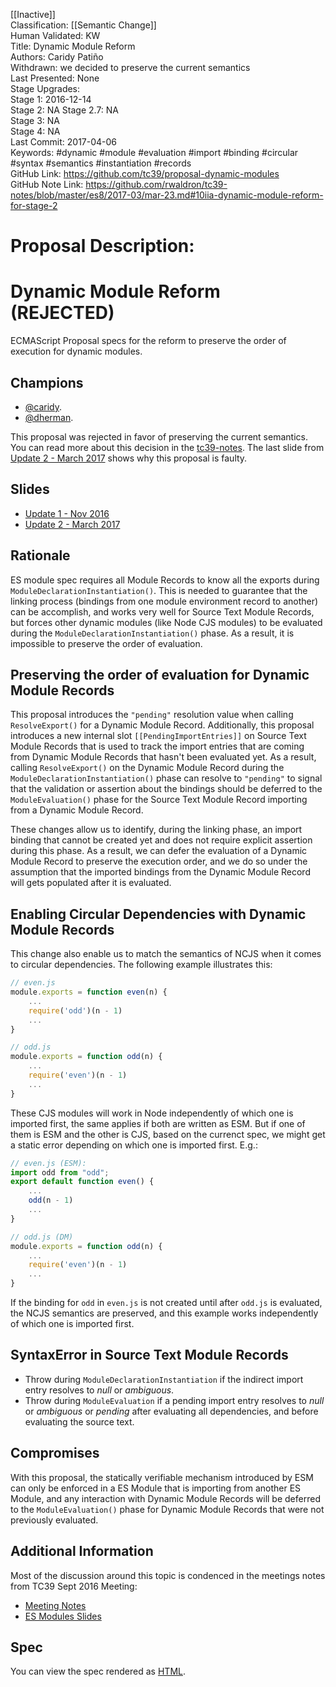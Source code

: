 [[Inactive]]<br>Classification: [[Semantic Change]]<br>Human Validated: KW<br>Title: Dynamic Module Reform<br>Authors: Caridy Patiño<br>Withdrawn: we decided to preserve the current semantics<br>Last Presented: None<br>Stage Upgrades:<br>Stage 1: 2016-12-14  
Stage 2: NA
Stage 2.7: NA  
Stage 3: NA  
Stage 4: NA<br>Last Commit: 2017-04-06<br>Keywords: #dynamic #module #evaluation #import #binding #circular #syntax #semantics #instantiation #records<br>GitHub Link: https://github.com/tc39/proposal-dynamic-modules <br>GitHub Note Link: https://github.com/rwaldron/tc39-notes/blob/master/es8/2017-03/mar-23.md#10iia-dynamic-module-reform-for-stage-2
# Proposal Description:
# Dynamic Module Reform (REJECTED)

ECMAScript Proposal specs for the reform to preserve the order of execution for dynamic modules.

## Champions

* [@caridy](https://github.com/caridy).
* [@dherman](https://github.com/dherman).

This proposal was rejected in favor of preserving the current semantics. You can read more about this decision in the [tc39-notes](https://github.com/rwaldron/tc39-notes/blob/master/es8/2017-03/mar-23.md#10iia-dynamic-module-reform-for-stage-2). The last slide from [Update 2 - March 2017](https://docs.google.com/presentation/d/1EYOysPhgjXtgmuNoZ_wUCMElZ8GKLxJmCLeF0EvUXkc/edit#slide=id.g1f1f22a6f5_1_31) shows why this proposal is faulty.

## Slides

* [Update 1 - Nov 2016](https://docs.google.com/presentation/d/1EYOysPhgjXtgmuNoZ_wUCMElZ8GKLxJmCLeF0EvUXkc/edit#slide=id.p)
* [Update 2 - March 2017](https://docs.google.com/presentation/d/1EYOysPhgjXtgmuNoZ_wUCMElZ8GKLxJmCLeF0EvUXkc/edit#slide=id.g1f19d52d1f_0_0)

## Rationale

ES module spec requires all Module Records to know all the exports during `ModuleDeclarationInstantiation()`. This is needed to guarantee that the linking process (bindings from one module environment record to another) can be accomplish, and works very well for Source Text Module Records, but forces other dynamic modules (like Node CJS modules) to be evaluated during the `ModuleDeclarationInstantiation()` phase. As a result, it is impossible to preserve the order of evaluation.

## Preserving the order of evaluation for Dynamic Module Records

This proposal introduces the `"pending"` resolution value when calling `ResolveExport()` for a Dynamic Module Record. Additionally, this proposal introduces a new internal slot `[[PendingImportEntries]]` on Source Text Module Records that is used to track the import entries that are coming from Dynamic Module Records that hasn't been evaluated yet. As a result, calling `ResolveExport()` on the Dynamic Module Record during the `ModuleDeclarationInstantiation()` phase can resolve to `"pending"` to signal that the validation or assertion about the bindings should be deferred to the `ModuleEvaluation()` phase for the Source Text Module Record importing from a Dynamic Module Record.

These changes allow us to identify, during the linking phase, an import binding that cannot be created yet and does not require explicit assertion during this phase. As a result, we can defer the evaluation of a Dynamic Module Record to preserve the execution order, and we do so under the assumption that the imported bindings from the Dynamic Module Record will gets populated after it is evaluated.

## Enabling Circular Dependencies with Dynamic Module Records

This change also enable us to match the semantics of NCJS when it comes to circular dependencies. The following example illustrates this:

```js
// even.js
module.exports = function even(n) {
    ...
    require('odd')(n - 1)
    ...
}

// odd.js
module.exports = function odd(n) {
    ...
    require('even')(n - 1)
    ...
}
```

These CJS modules will work in Node independently of which one is imported first, the same applies if both are written as ESM. But if one of them is ESM and the other is CJS, based on the currenct spec, we might get a static error depending on which one is imported first. E.g.:

```js
// even.js (ESM):
import odd from "odd";
export default function even() {
    ...
    odd(n - 1)
    ...
}

// odd.js (DM)
module.exports = function odd(n) {
    ...
    require('even')(n - 1)
    ...
}
```

If the binding for `odd` in `even.js` is not created until after `odd.js` is evaluated, the NCJS semantics are preserved, and this example works independently of which one is imported first.

## SyntaxError in Source Text Module Records

* Throw during `ModuleDeclarationInstantiation` if the indirect import entry resolves to *null* or *ambiguous*.
* Throw during `ModuleEvaluation` if a pending import entry resolves to *null* or *ambiguous* or *pending* after evaluating all dependencies, and before evaluating the source text.

## Compromises

With this proposal, the statically verifiable mechanism introduced by ESM can only be enforced in a ES Module that is importing from another ES Module, and any interaction with Dynamic Module Records will be deferred to the `ModuleEvaluation()` phase for Dynamic Module Records that were not previously evaluated.

## Additional Information

Most of the discussion around this topic is condenced in the meetings notes from TC39 Sept 2016 Meeting:

* [Meeting Notes](https://esdiscuss.org/notes/2016-09-28)
* [ES Modules Slides](https://esdiscuss.org/notes/2016-09/ES-Modules-Compat.pdf)

## Spec

You can view the spec rendered as [HTML](https://rawgit.com/tc39/proposal-dynamic-modules/master/index.html).
<br>